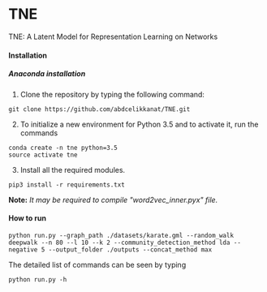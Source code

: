 # TNE
TNE: A Latent Model for Representation Learning on Networks

#### Installation
##### Anaconda installation
1.  Clone the repository by typing the following command:
```
git clone https://github.com/abdcelikkanat/TNE.git
```
2.  To initialize a new environment for Python 3.5 and to activate it, run the commands
```
conda create -n tne python=3.5
source activate tne
```
3. Install all the required modules.
```
pip3 install -r requirements.txt
```


**Note:** _It may be required to compile "word2vec_inner.pyx" file._

#### How to run
```
python run.py --graph_path ./datasets/karate.gml --random_walk deepwalk --n 80 --l 10 --k 2 --community_detection_method lda --negative 5 --output_folder ./outputs --concat_method max
```

The detailed list of commands can be seen by typing
```
python run.py -h
```